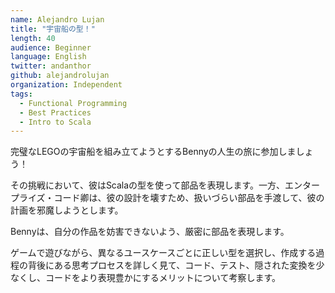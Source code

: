 ```yaml
---
name: Alejandro Lujan
title: "宇宙船の型！"
length: 40
audience: Beginner
language: English
twitter: andanthor
github: alejandrolujan
organization: Independent
tags:
  - Functional Programming
  - Best Practices
  - Intro to Scala
---
```

完璧なLEGOの宇宙船を組み立てようとするBennyの人生の旅に参加しましょう！

その挑戦において、彼はScalaの型を使って部品を表現します。一方、エンタープライズ・コード卿は、彼の設計を壊すため、扱いづらい部品を手渡して、彼の計画を邪魔しようとします。

Bennyは、自分の作品を妨害できないよう、厳密に部品を表現します。

ゲームで遊びながら、異なるユースケースごとに正しい型を選択し、作成する過程の背後にある思考プロセスを詳しく見て、コード、テスト、隠された変換を少なくし、コードをより表現豊かにするメリットについて考察します。
